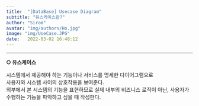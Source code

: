 ```yaml
---
title:  "[DataBase] Usecase Diagram"
subtitle: "유스케이스란?"
author: "Sirom"
avatar: "img/authors/Ho.jpg"
image: "img/UseCase.JPG"
date:   2022-03-02 16:48:12
---
```

***

<b class="topic">○ 유스케이스</b>
<p class="content">시스템에서 제공해야 하는 기능이나 서비스를 명세한 다이어그램으로<br>
  사용자와 시스템 사이의 상호작용을 보여준다.<br>
  외부에서 본 시스템의 기능을 표현하므로 실제 내부의 비즈니스 로직이 아닌, 사용자가 수행하는 기능을 파악하고 싶을 때 작성한다.</p>
<br>
<br>
<br>
